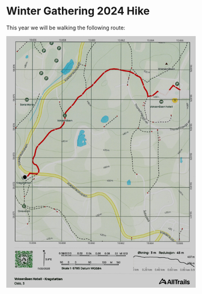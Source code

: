 # Winter Gathering 2024 Hike
This year we will be walking the following route:

<img src="hike.png">
